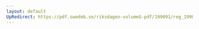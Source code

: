 ```yaml
---
layout: default
UpRedirect: https://pdf.swedeb.se/riksdagen-volumeG-pdf/199091/reg_199091/reg_199091_0703.pdf
---
```

